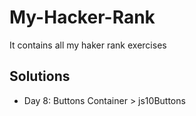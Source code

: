 # My-Hacker-Rank
It contains all my haker rank exercises

## Solutions

- Day 8: Buttons Container > js10Buttons
